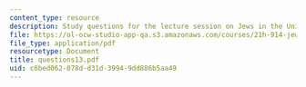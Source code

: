 ```yaml
---
content_type: resource
description: Study questions for the lecture session on Jews in the United States.
file: https://ol-ocw-studio-app-qa.s3.amazonaws.com/courses/21h-914-jewish-history-from-biblical-to-modern-times-fall-2007/c6bed062078dd31d39949dd886b5aa49_questions13.pdf
file_type: application/pdf
resourcetype: Document
title: questions13.pdf
uid: c6bed062-078d-d31d-3994-9dd886b5aa49
---
```

